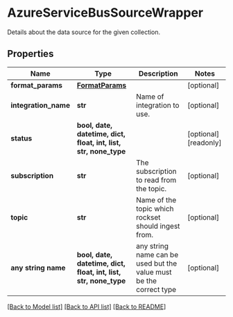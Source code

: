 # AzureServiceBusSourceWrapper

Details about the data source for the given collection.

## Properties
Name | Type | Description | Notes
------------ | ------------- | ------------- | -------------
**format_params** | [**FormatParams**](FormatParams.md) |  | [optional] 
**integration_name** | **str** | Name of integration to use. | [optional] 
**status** | **bool, date, datetime, dict, float, int, list, str, none_type** |  | [optional] [readonly] 
**subscription** | **str** | The subscription to read from the topic. | [optional] 
**topic** | **str** | Name of the topic which rockset should ingest from. | [optional] 
**any string name** | **bool, date, datetime, dict, float, int, list, str, none_type** | any string name can be used but the value must be the correct type | [optional]

[[Back to Model list]](../README.md#documentation-for-models) [[Back to API list]](../README.md#documentation-for-api-endpoints) [[Back to README]](../README.md)


